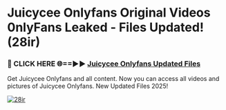 # Juicycee Onlyfans Original Videos 0nlyFans Leaked - Files Updated! (28ir)

<h3>🔴 CLICK HERE 🌐==►► <a href="https://tinyurl.com/ehrbuxhb" rel="nofollow">Juicycee Onlyfans Updated Files</a></h3>

Get Juicycee Onlyfans and all content. Now you can access all videos and pictures of Juicycee Onlyfans. New Updated Files 2025!

[![28ir](https://i.imgur.com/lVYEuWS.gif)](https://tinyurl.com/ehrbuxhb)
